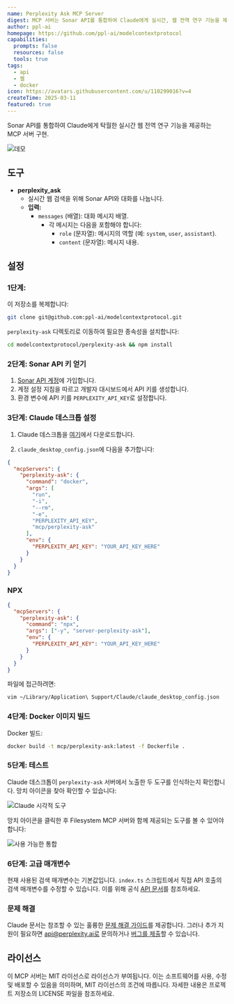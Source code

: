 ```yaml
---
name: Perplexity Ask MCP Server
digest: MCP 서버는 Sonar API를 통합하여 Claude에게 실시간, 웹 전역 연구 기능을 제공하여 최신 온라인 정보에 즉시 접근할 수 있도록 하여 포괄적이고 정확한 응답을 가능하게 합니다.
author: ppl-ai
homepage: https://github.com/ppl-ai/modelcontextprotocol
capabilities:
  prompts: false
  resources: false
  tools: true
tags:
  - api
  - 웹
  - docker
icon: https://avatars.githubusercontent.com/u/110299016?v=4
createTime: 2025-03-11
featured: true
---
```


Sonar API를 통합하여 Claude에게 탁월한 실시간 웹 전역 연구 기능을 제공하는 MCP 서버 구현.

![데모](https://static.claudemcp.com/images/perplexity_demo_screenshot.png)

## 도구

- **perplexity_ask**
  - 실시간 웹 검색을 위해 Sonar API와 대화를 나눕니다.
  - **입력:**
    - `messages` (배열): 대화 메시지 배열.
      - 각 메시지는 다음을 포함해야 합니다:
        - `role` (문자열): 메시지의 역할 (예: `system`, `user`, `assistant`).
        - `content` (문자열): 메시지 내용.

## 설정

### 1단계:

이 저장소를 복제합니다:

```bash
git clone git@github.com:ppl-ai/modelcontextprotocol.git
```

`perplexity-ask` 디렉토리로 이동하여 필요한 종속성을 설치합니다:

```bash
cd modelcontextprotocol/perplexity-ask && npm install
```

### 2단계: Sonar API 키 얻기

1. [Sonar API 계정](https://docs.perplexity.ai/guides/getting-started)에 가입합니다.
2. 계정 설정 지침을 따르고 개발자 대시보드에서 API 키를 생성합니다.
3. 환경 변수에 API 키를 `PERPLEXITY_API_KEY`로 설정합니다.

### 3단계: Claude 데스크톱 설정

1. Claude 데스크톱을 [여기](https://claude.ai/download)에서 다운로드합니다.

2. `claude_desktop_config.json`에 다음을 추가합니다:

```json
{
  "mcpServers": {
    "perplexity-ask": {
      "command": "docker",
      "args": [
        "run",
        "-i",
        "--rm",
        "-e",
        "PERPLEXITY_API_KEY",
        "mcp/perplexity-ask"
      ],
      "env": {
        "PERPLEXITY_API_KEY": "YOUR_API_KEY_HERE"
      }
    }
  }
}
```

### NPX

```json
{
  "mcpServers": {
    "perplexity-ask": {
      "command": "npx",
      "args": ["-y", "server-perplexity-ask"],
      "env": {
        "PERPLEXITY_API_KEY": "YOUR_API_KEY_HERE"
      }
    }
  }
}
```

파일에 접근하려면:

```bash
vim ~/Library/Application\ Support/Claude/claude_desktop_config.json
```

### 4단계: Docker 이미지 빌드

Docker 빌드:

```bash
docker build -t mcp/perplexity-ask:latest -f Dockerfile .
```

### 5단계: 테스트

Claude 데스크톱이 `perplexity-ask` 서버에서 노출한 두 도구를 인식하는지 확인합니다. 망치 아이콘을 찾아 확인할 수 있습니다:

![Claude 시각적 도구](https://static.claudemcp.com/images/perplexity-visual-indicator-mcp-tools.png)

망치 아이콘을 클릭한 후 Filesystem MCP 서버와 함께 제공되는 도구를 볼 수 있어야 합니다:

![사용 가능한 통합](https://static.claudemcp.com/images/perplexity_available_tools.png)

### 6단계: 고급 매개변수

현재 사용된 검색 매개변수는 기본값입니다. `index.ts` 스크립트에서 직접 API 호출의 검색 매개변수를 수정할 수 있습니다. 이를 위해 공식 [API 문서](https://docs.perplexity.ai/api-reference/chat-completions)를 참조하세요.

### 문제 해결

Claude 문서는 참조할 수 있는 훌륭한 [문제 해결 가이드](https://modelcontextprotocol.io/docs/tools/debugging)를 제공합니다. 그러나 추가 지원이 필요하면 api@perplexity.ai로 문의하거나 [버그를 제출](https://github.com/ppl-ai/api-discussion/issues)할 수 있습니다.

## 라이선스

이 MCP 서버는 MIT 라이선스로 라이선스가 부여됩니다. 이는 소프트웨어를 사용, 수정 및 배포할 수 있음을 의미하며, MIT 라이선스의 조건에 따릅니다. 자세한 내용은 프로젝트 저장소의 LICENSE 파일을 참조하세요.
